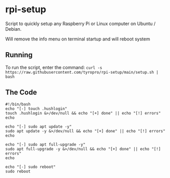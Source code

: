 # rpi-setup
Script to quickly setup any Raspberry Pi or Linux computer on Ubuntu / Debian.

Will remove the info menu on terminal startup and will reboot system

## Running
To run the script, enter the command:
`curl -s https://raw.githubusercontent.com/tyropro/rpi-setup/main/setup.sh | bash`

## The Code
```shell
#!/bin/bash
echo "[-] touch .hushlogin"
touch .hushlogin &>/dev/null && echo "[+] done" || echo "[!] errors"
echo

echo "[-] sudo apt update -y"
sudo apt update -y &>/dev/null && echo "[+] done" || echo "[!] errors"
echo

echo "[-] sudo apt full-upgrade -y"
sudo apt full-upgrade -y &>/dev/null && echo "[+] done" || echo "[!] errors"
echo

echo "[-] sudo reboot"
sudo reboot
```
